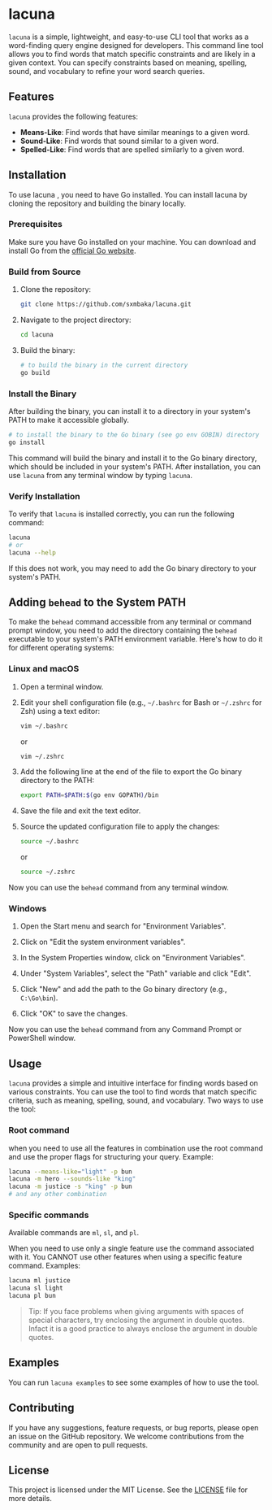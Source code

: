 # lacuna

`lacuna` is a simple, lightweight, and easy-to-use CLI tool that works as a word-finding query engine designed for developers. This command line tool allows you to find words that match specific constraints and are likely in a given context. You can specify constraints based on meaning, spelling, sound, and vocabulary to refine your word search queries.

## Features

`lacuna` provides the following features:

- **Means-Like**: Find words that have similar meanings to a given word.
- **Sound-Like**: Find words that sound similar to a given word.
- **Spelled-Like**: Find words that are spelled similarly to a given word.

## Installation
To use  lacuna , you need to have Go installed. You can install  lacuna  by cloning the repository and building the binary locally.

### Prerequisites
Make sure you have Go installed on your machine. You can download and install Go from the [official Go website](https://golang.org/dl/).

### Build from Source

1. Clone the repository:

   ```bash
   git clone https://github.com/sxmbaka/lacuna.git
   ```

2. Navigate to the project directory:

   ```bash
   cd lacuna
   ```

3. Build the binary:
    ```bash
    # to build the binary in the current directory
    go build
    ```

### Install the Binary

After building the binary, you can install it to a directory in your system's PATH to make it accessible globally.

```bash
# to install the binary to the Go binary (see go env GOBIN) directory
go install
```

This command will build the binary and install it to the Go binary directory, which should be included in your system's PATH. After installation, you can use `lacuna` from any terminal window by typing `lacuna`.

### Verify Installation

To verify that `lacuna` is installed correctly, you can run the following command:

```bash
lacuna
# or
lacuna --help
```
If this does not work, you may need to add the Go binary directory to your system's PATH.

## Adding `behead` to the System PATH

To make the `behead` command accessible from any terminal or command prompt window, you need to add the directory containing the `behead` executable to your system's PATH environment variable. Here's how to do it for different operating systems:

### Linux and macOS

1. Open a terminal window.

2. Edit your shell configuration file (e.g., `~/.bashrc` for Bash or `~/.zshrc` for Zsh) using a text editor:

   ```bash
   vim ~/.bashrc
   ```

   or

   ```bash
   vim ~/.zshrc
   ```

3. Add the following line at the end of the file to export the Go binary directory to the PATH:

   ```bash
   export PATH=$PATH:$(go env GOPATH)/bin
   ```

4. Save the file and exit the text editor.

5. Source the updated configuration file to apply the changes:

   ```bash
   source ~/.bashrc
   ```

   or

   ```bash
   source ~/.zshrc
   ```

Now you can use the `behead` command from any terminal window.

### Windows

1. Open the Start menu and search for "Environment Variables".

2. Click on "Edit the system environment variables".

3. In the System Properties window, click on "Environment Variables".

4. Under "System Variables", select the "Path" variable and click "Edit".

5. Click "New" and add the path to the Go binary directory (e.g., `C:\Go\bin`).

6. Click "OK" to save the changes.

Now you can use the `behead` command from any Command Prompt or PowerShell window.

## Usage

`lacuna` provides a simple and intuitive interface for finding words based on various constraints. You can use the tool to find words that match specific criteria, such as meaning, spelling, sound, and vocabulary. Two ways to use the tool:

### Root command
when you need to use all the features in combination use the root command and use the proper flags for structuring your query. Example: 
```bash
lacuna --means-like="light" -p bun
lacuna -m hero --sounds-like "king"
lacuna -m justice -s "king" -p bun
# and any other combination
```
### Specific commands
Available commands are `ml`, `sl`, and `pl`.

When you need to use only a single feature use the command associated with it. You CANNOT use other features when using a specific feature command. Examples:
```bash
lacuna ml justice
lacuna sl light
lacuna pl bun
```
> Tip: If you face problems when giving arguments with spaces of special characters, try enclosing the argument in double quotes. Infact it is a good practice to always enclose the argument in double quotes.

## Examples

You can run `lacuna examples` to see some examples of how to use the tool.

## Contributing

If you have any suggestions, feature requests, or bug reports, please open an issue on the GitHub repository. We welcome contributions from the community and are open to pull requests.

## License

This project is licensed under the MIT License. See the [LICENSE](LICENSE) file for more details.


